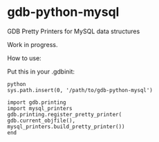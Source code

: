 gdb-python-mysql
================

GDB Pretty Printers for MySQL data structures

Work in progress.

How to use:

Put this in your .gdbinit:

    python
    sys.path.insert(0, '/path/to/gdb-python-mysql')

    import gdb.printing
    import mysql_printers
    gdb.printing.register_pretty_printer(
	gdb.current_objfile(),
	mysql_printers.build_pretty_printer())
    end